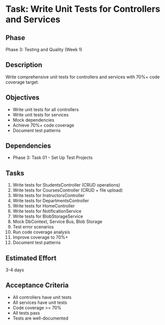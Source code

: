 # Task: Write Unit Tests for Controllers and Services

## Phase
Phase 3: Testing and Quality (Week 1)

## Description
Write comprehensive unit tests for controllers and services with 70%+ code coverage target.

## Objectives
- Write unit tests for all controllers
- Write unit tests for services
- Mock dependencies
- Achieve 70%+ code coverage
- Document test patterns

## Dependencies
- Phase 3: Task 01 - Set Up Test Projects

## Tasks
1. Write tests for StudentsController (CRUD operations)
2. Write tests for CoursesController (CRUD + file upload)
3. Write tests for InstructorsController
4. Write tests for DepartmentsController
5. Write tests for HomeController
6. Write tests for NotificationService
7. Write tests for BlobStorageService
8. Mock DbContext, Service Bus, Blob Storage
9. Test error scenarios
10. Run code coverage analysis
11. Improve coverage to 70%+
12. Document test patterns

## Estimated Effort
3-4 days

## Acceptance Criteria
- All controllers have unit tests
- All services have unit tests
- Code coverage >= 70%
- All tests pass
- Tests are well-documented
